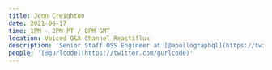 ```yaml
---
title: Jenn Creighton
date: 2021-06-17
time: 1PM - 2PM PT / 8PM GMT
location: Voiced Q&A Channel Reactiflux
description: 'Senior Staff OSS Engineer at [@apollographql](https://twitter.com/apollographql), host of the single-threaded podcast, and organizer of #WomenOfReact2020 + [@useReactNYC](https://twitter.com/useReactNYC)'
people: '[@gurlcode](https://twitter.com/gurlcode)'
---
```

